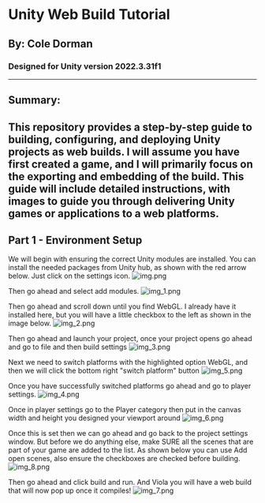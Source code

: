 # Unity Web Build Tutorial

## By: Cole Dorman

### Designed for Unity version 2022.3.31f1

---

## Summary:

This repository provides a step-by-step guide to building, configuring, and deploying Unity projects as web builds.
I will assume you have first created a game, and I will primarily focus on the exporting and embedding of the build.
This guide will include detailed instructions, with images to guide you through delivering Unity
games or applications to a web platforms.
---

## Part 1 - Environment Setup

We will begin with ensuring the correct Unity modules are installed. You can install the needed packages from Unity
hub, as shown with the red arrow below. Just click on the settings icon.
![img.png](img.png)

Then go ahead and select add modules.
![img_1.png](img_1.png)

Then go ahead and scroll down until you find WebGL. I already have it installed here, but you will have a little
checkbox to the left as shown in the image below.
![img_2.png](img_2.png)

Then go ahead and launch your project, once your project opens go ahead and go to file and then build settings
![img_3.png](img_3.png)

Next we need to switch platforms with the highlighted option WebGL, and then we will click the bottom right "switch
platform" button
![img_5.png](img_5.png)

Once you have successfully switched platforms go ahead and go to player settings.
![img_4.png](img_4.png)

Once in player settings go to the Player category then put in the canvas width and height you designed your viewport
around
![img_6.png](img_6.png)

Once this is set then we can go ahead and go back to the project settings window. But before we do anything else,
make SURE all the scenes that are part of your game are added to the list. As shown below you can use Add open
scenes, also ensure the checkboxes are checked before building.
![img_8.png](img_8.png)

Then go ahead and click build and run. And Viola you will have a web build that will now pop up once it compiles!
![img_7.png](img_7.png)
